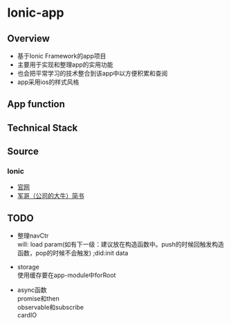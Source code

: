 # Ionic-app

## Overview

* 基于Ionic Framework的app项目
* 主要用于实现和整理app的实用功能
* 也会把平常学习的技术整合到该app中以方便积累和查阅
* app采用ios的样式风格

## App function

## Technical Stack

## Source

### Ionic  

- [官网](http://ionicframework.com/docs/)
- [军哥（公司的大牛）简书](http://www.jianshu.com/p/7d1577539183)

## TODO

* 整理navCtr  
will: load param(如有下一级：建议放在构造函数中。push的时候回触发构造函数，pop的时候不会触发) ;did:init data

* storage  
使用缓存要在app-module中forRoot

* async函数  
promise和then  
observable和subscribe  
cardIO
